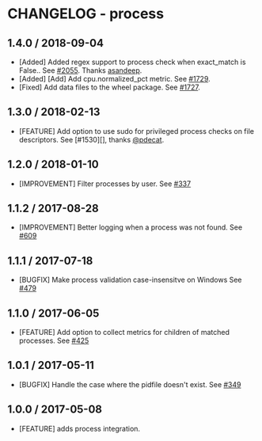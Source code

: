 # CHANGELOG - process

## 1.4.0 / 2018-09-04

* [Added] Added regex support to process check when exact_match is False.. See [#2055](https://github.com/DataDog/integrations-core/pull/2055). Thanks [asandeep](https://github.com/asandeep).
* [Added] [Add] Add cpu.normalized_pct metric. See [#1729](https://github.com/DataDog/integrations-core/pull/1729).
* [Fixed] Add data files to the wheel package. See [#1727](https://github.com/DataDog/integrations-core/pull/1727).

## 1.3.0 / 2018-02-13

* [FEATURE] Add option to use sudo for privileged process checks on file descriptors. See [#1530][], thanks [@pdecat][].

## 1.2.0 / 2018-01-10

* [IMPROVEMENT] Filter processes by user. See [#337][]

## 1.1.2 / 2017-08-28

* [IMPROVEMENT] Better logging when a process was not found. See [#609][]

## 1.1.1 / 2017-07-18

* [BUGFIX] Make process validation case-insensitve on Windows See [#479][]

## 1.1.0 / 2017-06-05

* [FEATURE] Add option to collect metrics for children of matched processes. See [#425][]

## 1.0.1 / 2017-05-11

* [BUGFIX] Handle the case where the pidfile doesn't exist. See [#349][]

## 1.0.0 / 2017-05-08

* [FEATURE] adds process integration.

<!--- The following link definition list is generated by PimpMyChangelog --->
[#349]: https://github.com/DataDog/integrations-core/issues/349
[#425]: https://github.com/DataDog/integrations-core/issues/425
[#715]: https://github.com/DataDog/integrations-core/pull/1530
[#609]: https://github.com/DataDog/integrations-core/pull/609
[#479]: https://github.com/DataDog/integrations-core/pull/479
[#337]: https://github.com/DataDog/integrations-core/pull/337
[@pdecat]: https://github.com/pdecat
